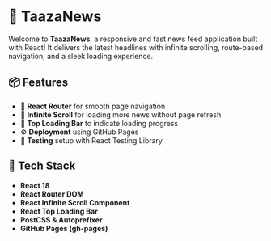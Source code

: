 # 📰 TaazaNews

Welcome to **TaazaNews**, a responsive and fast news feed application built with React! It delivers the latest headlines with infinite scrolling, route-based navigation, and a sleek loading experience.

## 📦 Features

- 🧭 **React Router** for smooth page navigation
- 🔄 **Infinite Scroll** for loading more news without page refresh
- 🚀 **Top Loading Bar** to indicate loading progress
- ⚙️ **Deployment** using GitHub Pages
- 🧪 **Testing** setup with React Testing Library

## 🚀 Tech Stack

- **React 18**
- **React Router DOM**
- **React Infinite Scroll Component**
- **React Top Loading Bar**
- **PostCSS & Autoprefixer**
- **GitHub Pages (gh-pages)**


